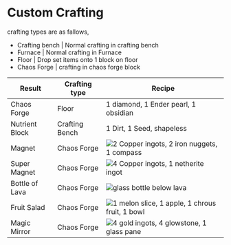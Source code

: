 # Custom Crafting
crafting types are as fallows,
* Crafting bench | Normal crafting in crafting bench
* Furnace | Normal crafting in Furnace
* Floor | Drop set items onto 1 block on floor
* Chaos Forge | crafting in chaos forge block

| Result | Crafting type | Recipe |
|--|--|--|
|Chaos Forge |Floor| 1 diamond, 1 Ender pearl, 1 obsidian
|Nutrient Block| Crafting Bench| 1 Dirt, 1 Seed, shapeless
|Magnet | Chaos Forge | ![2 Copper ingots, 2 iron nuggets, 1 compass](https://i.imgur.com/ciMp9h5.png)
|Super Magnet |Chaos Forge |![4 Copper ingots, 1 netherite ingot](https://i.imgur.com/zSwToul.png)
|Bottle of Lava|Chaos Forge|![glass bottle below lava](https://i.imgur.com/YTulvnM.png)
|Fruit Salad|Chaos Forge|![1 melon slice, 1 apple, 1 chrous fruit, 1 bowl](https://i.imgur.com/s2laEfS.png)
|Magic Mirror |Chaos Forge |![4 gold ingots, 4 glowstone, 1 glass pane](https://i.imgur.com/Qp0OGNi.png)
